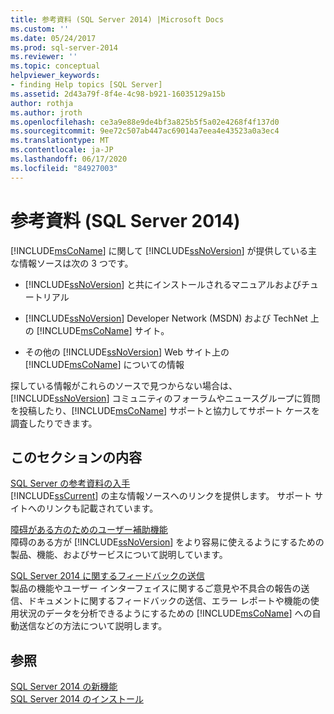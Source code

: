 ```yaml
---
title: 参考資料 (SQL Server 2014) |Microsoft Docs
ms.custom: ''
ms.date: 05/24/2017
ms.prod: sql-server-2014
ms.reviewer: ''
ms.topic: conceptual
helpviewer_keywords:
- finding Help topics [SQL Server]
ms.assetid: 2d43a79f-8f4e-4c98-b921-16035129a15b
author: rothja
ms.author: jroth
ms.openlocfilehash: ce3a9e88e9de4bf3a825b5f5a02e4268f4f137d0
ms.sourcegitcommit: 9ee72c507ab447ac69014a7eea4e43523a0a3ec4
ms.translationtype: MT
ms.contentlocale: ja-JP
ms.lasthandoff: 06/17/2020
ms.locfileid: "84927003"
---
```

# <a name="getting-assistance-sql-server-2014"></a>参考資料 (SQL Server 2014)
  [!INCLUDE[msCoName](../includes/msconame-md.md)] に関して [!INCLUDE[ssNoVersion](../includes/ssnoversion-md.md)] が提供している主な情報ソースは次の 3 つです。  
  
-   [!INCLUDE[ssNoVersion](../includes/ssnoversion-md.md)] と共にインストールされるマニュアルおよびチュートリアル  
  
-   [!INCLUDE[ssNoVersion](../includes/ssnoversion-md.md)] Developer Network (MSDN) および TechNet 上の [!INCLUDE[msCoName](../includes/msconame-md.md)] サイト。  
  
-   その他の [!INCLUDE[ssNoVersion](../includes/ssnoversion-md.md)] Web サイト上の [!INCLUDE[msCoName](../includes/msconame-md.md)] についての情報  
  
 探している情報がこれらのソースで見つからない場合は、[!INCLUDE[ssNoVersion](../includes/ssnoversion-md.md)] コミュニティのフォーラムやニュースグループに質問を投稿したり、[!INCLUDE[msCoName](../includes/msconame-md.md)] サポートと協力してサポート ケースを調査したりできます。  
  
## <a name="in-this-section"></a>このセクションの内容  
 [SQL Server の参考資料の入手](../../2014/getting-started/getting-sql-server-assistance.md)  
 [!INCLUDE[ssCurrent](../includes/sscurrent-md.md)] の主な情報ソースへのリンクを提供します。 サポート サイトへのリンクも記載されています。  
  
 [障碍がある方のためのユーザー補助機能](../../2014/getting-started/accessibility-for-people-with-disabilities.md)  
 障碍のある方が [!INCLUDE[ssNoVersion](../includes/ssnoversion-md.md)] をより容易に使えるようにするための製品、機能、およびサービスについて説明しています。  
  
 [SQL Server 2014 に関するフィードバックの送信](../../2014/getting-started/providing-feedback-for-sql-server-2014.md)  
 製品の機能やユーザー インターフェイスに関するご意見や不具合の報告の送信、ドキュメントに関するフィードバックの送信、エラー レポートや機能の使用状況のデータを分析できるようにするための [!INCLUDE[msCoName](../includes/msconame-md.md)] への自動送信などの方法について説明します。  
  
## <a name="see-also"></a>参照  
 [SQL Server 2014 の新機能](../sql-server/what-s-new-in-sql-server-2016.md)   
 [SQL Server 2014 のインストール](../database-engine/install-windows/installation-for-sql-server.md)  
  
  

